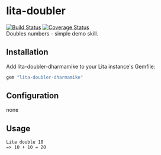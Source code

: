 # lita-doubler

[![Build Status](https://travis-ci.org/dharmamike/lita-doubler.png?branch=master)](https://travis-ci.org/dharmamike/lita-doubler)
[![Coverage Status](https://coveralls.io/repos/github/dharmamike/lita-doubler/badge.svg?branch=master)](https://coveralls.io/github/dharmamike/lita-doubler?branch=master)  
Doubles numbers - simple demo skill.

## Installation

Add lita-doubler-dharmamike to your Lita instance's Gemfile:

``` ruby
gem "lita-doubler-dharmamike"
```

## Configuration

none

## Usage

```
Lita double 10
=> 10 + 10 = 20
```
